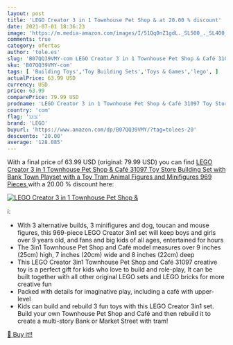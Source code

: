 ```yaml
---
layout: post
title: 'LEGO Creator 3 in 1 Townhouse Pet Shop & at 20.00 % discount'
date: 2021-07-01 18:36:23
image: 'https://m.media-amazon.com/images/I/51Qq0nZ1gdL._SL500_._SL400_.jpg'
comments: true
category: ofertas
author: 'tole.es'
slug: 'B07QQ39VMY-com LEGO Creator 3 in 1 Townhouse Pet Shop & Café 31097 Toy...'
sku: 'B07QQ39VMY-com'
tags: [ 'Building Toys','Toy Building Sets','Toys & Games','lego', ]
actualPrice: 63.99 USD
currency: USD
price: 63.99
comparePrice: 79.99 USD
prodname: 'LEGO Creator 3 in 1 Townhouse Pet Shop & Café 31097 Toy Store Building Set with Bank  Town Playset with a Toy Tram  Animal Figures and Minifigures  969 Pieces '
country: 'com'
flag: '🇺🇸'
brand: 'LEGO'
buyurl: 'https://www.amazon.com/dp/B07QQ39VMY/?tag=tolees-20'
descuento: '20.00'
average: '128.085'
---
```


With a final price of 63.99 USD (original: 79.99 USD) you can find [LEGO Creator 3 in 1 Townhouse Pet Shop & Café 31097 Toy Store Building Set with Bank  Town Playset with a Toy Tram  Animal Figures and Minifigures  969 Pieces ](https://www.amazon.com/dp/B07QQ39VMY/?tag=tolees-20) with a  20.00 % discount here:

[![LEGO Creator 3 in 1 Townhouse Pet Shop &](https://m.media-amazon.com/images/I/51Qq0nZ1gdL._SL500_._SL400_.jpg)](https://www.amazon.com/dp/B07QQ39VMY/?tag=tolees-20)

ℹ️:

- With 3 alternative builds, 3 minifigures and dog, toucan and mouse figures, this 969-piece LEGO Creator 3in1 set will keep boys and girls over 9 years old, and fans and big kids of all ages, entertained for hours
- The 3in1 Townhouse Pet Shop and Café model measures over 9 inches (25cm) high, 7 inches (20cm) wide and 8 inches (22cm) deep
- This LEGO Creator 3in1 Townhouse Pet Shop and Café 31097 creative toy is a perfect gift for kids who love to build and role-play, It can be built together with all other original LEGO sets and LEGO bricks for more creative fun
- Packed with details for imaginative play, including a café with upper-level
- Kids can build and rebuild 3 fun toys with this LEGO Creator 3in1 set. Build your own Townhouse Pet Shop and Café and then rebuild it to create a multi-story Bank or Market Street with tram!

[🛒 Buy it!!](https://www.amazon.com/dp/B07QQ39VMY/?tag=tolees-20)
